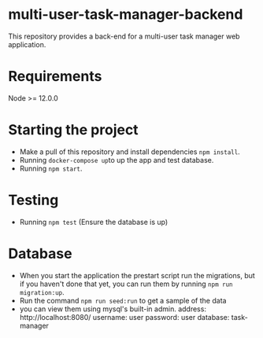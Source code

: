 # multi-user-task-manager-backend
This repository provides a back-end for a multi-user task manager web application.

# Requirements
Node >= 12.0.0

# Starting the project
* Make a pull of this repository and install dependencies `npm install`.
* Running `docker-compose up`to up the app and test database.
* Running `npm start`.


# Testing
* Running `npm test` (Ensure the database is up)


# Database
* When you start the application the prestart script run the migrations, but if you haven't done that yet, you can run them by running `npm run migration:up`.
* Run the command `npm run seed:run` to get a sample of the data
* you can view them using mysql's built-in admin.
   address: http://localhost:8080/
   username: user
   password: user
   database: task-manager
